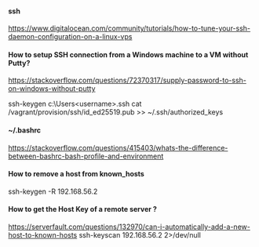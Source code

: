 #### ssh
https://www.digitalocean.com/community/tutorials/how-to-tune-your-ssh-daemon-configuration-on-a-linux-vps

#### How to setup SSH connection from a Windows machine to a VM without Putty?
https://stackoverflow.com/questions/72370317/supply-password-to-ssh-on-windows-without-putty

ssh-keygen
c:\Users\<username>\.ssh
cat /vagrant/provision/ssh/id_ed25519.pub >> ~/.ssh/authorized_keys

#### ~/.bashrc
https://stackoverflow.com/questions/415403/whats-the-difference-between-bashrc-bash-profile-and-environment

#### How to remove a host from known_hosts
ssh-keygen -R 192.168.56.2

#### How to get the Host Key of a remote server ?
https://serverfault.com/questions/132970/can-i-automatically-add-a-new-host-to-known-hosts
ssh-keyscan 192.168.56.2 2>/dev/null
